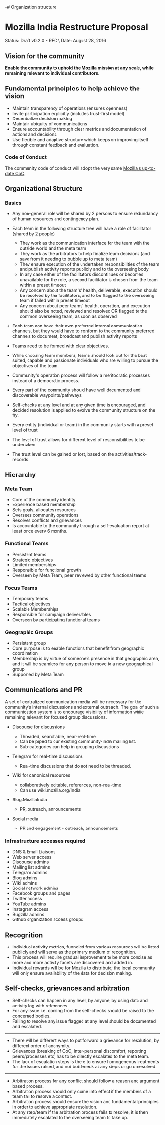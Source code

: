 -# Organization structure

# Mozilla India Restructure Proposal

Status: Draft v0.2.0 - RFC \\
Date: August 28, 2016

## Vision for the community

**Enable the community to uphold the Mozilla mission at any scale, while remaining relevant to individual contributors.**

## Fundamental principles to help achieve the vision

- Maintain transparency of operations (ensures openness)
- Invite participation explicitly (includes trust-first model)
- Decentralize decision making
- Maintain ubiquity of communications
- Ensure accountability through clear metrics and documentation of actions and decisions.
- Use flexible and adaptive structure which keeps on improving itself through constant feedback and evaluation.

### Code of Conduct

The community code of conduct will adopt the very same [Mozilla's up-to-date CoC](https://www.mozilla.org/en-US/about/governance/policies/participation/).

## Organizational Structure

### Basics

- Any non-general role will be shared by 2 persons to ensure redundancy of human resources and contingency plan.

- Each team in the following structure tree will have a role of facilitator (shared by 2 people)
  - They work as the communication interface for the team with the outside world and the meta team
  - They work as the arbitrators to help finalize team decisions (and save from it needing to bubble up to meta team)
  - They ensure execution of the undertaken responsibilities of the team and publish activity reports publicly and to the overseeing body
  - In any case either of the facilitators discontinues or becomes unavailable for the role, a second facilitator is chosen from the team within a preset timeout
  - Any concern about the team's’ health, deliverable, execution should be resolved by the facilitators, and to be flagged to the overseeing team if failed within preset timeout
  - Any concern about peer teams' health, operation, and execution should also be noted, reviewed and resolved OR flagged to the common overseeing team, as soon as observed

- Each team can have their own preferred internal communication channels, but they would have to conform to the community preferred channels to document, broadcast and publish activity reports

- Teams need to be formed with clear objectives.

- While choosing team members, teams should look out for the best suited, capable and passionate individuals who are willing to pursue the objectives of the team.

- Community's operation process will follow a meritocratic processes instead of a democratic process.

- Every part of the community should have well documented and discoverable waypoints/pathways

- Self-checks at any level and at any given time is encouraged, and decided resolution is applied to evolve the community structure on the fly.

- Every entity (individual or team) in the community starts with a preset level of trust
- The level of trust allows for different level of responsibilities to be undertaken
- The trust level can be gained or lost, based on the activities/track-records

## Hierarchy

### Meta Team

- Core of the community identity
- Experience based membership
- Sets goals, allocates resources
- Oversees community operations
- Resolves conflicts and grievances
- Is accountable to the community through a self-evaluation report at least once every 6 months.

### Functional Teams

- Persistent teams
- Strategic objectives
- Limited memberships
- Responsible for functional growth
- Overseen by Meta Team, peer reviewed by other functional teams

### Focus Teams

- Temporary teams
- Tactical objectives
- Scalable Memberships
- Responsible for campaign deliverables
- Overseen by participating functional teams

### Geographic Groups

- Persistent group
- Core purpose is to enable functions that benefit from geographic coordination
- Membership is by virtue of someone’s presence in that geographic area, and it will be seamless for any person to move to a new geographical group
- Supported by Meta Team


## Communications and PR

A set of centralized communication media will be necessary for the community's internal discussions and external outreach. The goal of such a communication system is to encourage visibility of information while remaining relevant for focused group discussions.

- Discourse for discussions
  - Threaded, searchable, near-real-time
  - Can be piped to our existing community-india mailing list.
  - Sub-categories can help in grouping discussions

- Telegram for real-time discussions
  - Real-time discussions that do not need to be threaded.

- Wiki for canonical resources
  - collaboratively editable, references, non-real-time
  - Can use wiki.mozilla.org/India

- Blog.MozillaIndia
  - PR, outreach, announcements

- Social media
  - PR and engagement - outreach, announcements

### Infrastructure accesses required

- DNS & Email Liaisons
- Web server access
- Discourse admins
- Mailing list admins
- Telegram admins
- Blog admins
- Wiki admins
- Social network admins
- Facebook groups and pages
- Twitter access
- YouTube admins
- Instagram access
- Bugzilla admins
- Github organization access groups

## Recognition

- Individual activity metrics, funneled from various resources will be listed publicly and will serve as the primary medium of recognition.
- This process will require gradual improvement to be more concise as more and more activity facets are discovered and added in.
- Individual rewards will be for Mozilla to distribute; the local community will only ensure availability of the data for decision making.

## Self-checks, grievances and arbitration

- Self-checks can happen in any level, by anyone, by using data and activity log with references.
- For any issue i.e. coming from the self-checks should be raised to the concerned bodies.
- Failing to resolve any issue flagged at any level should be documented and escalated.

***

- There will be different ways to put forward a grievance for resolution, by different order of anonymity.
- Grievances (breaking of CoC, inter-personal discomfort, reporting peers/processes etc) has to be directly escalated to the meta team.
- The lack of escalation steps is there to ensure homogeneous treatments for the issues raised, and not bottleneck at any steps or go unresolved.

***

- Arbitration process for any conflict should follow a reason and argument based process.
- Arbitration process should only come into effect if the members of a team fail to resolve a conflict.
- Arbitration process should ensure the vision and fundamental principles in order to achieve appropriate resolution.
- At any step/team if the arbitration process fails to resolve, it is then immediately escalated to the overseeing team to take up.
